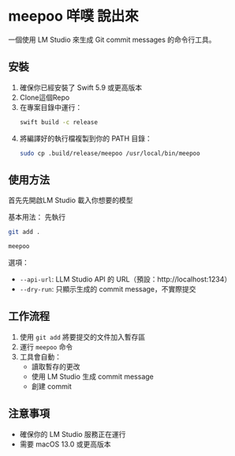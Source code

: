 # meepoo 咩噗 說出來

一個使用 LM Studio 來生成 Git commit messages 的命令行工具。

## 安裝

1. 確保你已經安裝了 Swift 5.9 或更高版本
2. Clone這個Repo
3. 在專案目錄中運行：
   ```bash
   swift build -c release
   ```
4. 將編譯好的執行檔複製到你的 PATH 目錄：
   ```bash
   sudo cp .build/release/meepoo /usr/local/bin/meepoo
   ```

## 使用方法

首先先開啟LM Studio
載入你想要的模型


基本用法：
先執行

```bash
git add .
```

```bash
meepoo 
```

選項：
- `--api-url`: LLM Studio API 的 URL（預設：http://localhost:1234）
- `--dry-run`: 只顯示生成的 commit message，不實際提交

## 工作流程

1. 使用 `git add` 將要提交的文件加入暫存區
2. 運行 `meepoo` 命令
3. 工具會自動：
   - 讀取暫存的更改
   - 使用 LM Studio 生成 commit message
   - 創建 commit

## 注意事項

- 確保你的 LM Studio 服務正在運行
- 需要 macOS 13.0 或更高版本
